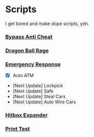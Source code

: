 # Scripts

I get bored and make dope scripts, yeh.

### [Bypass Anti Cheat](Bypass%20Anti%20Cheat.lua)
### [Dragon Ball Rage](Dragon%20Ball%20Rage.lua)
### [Emergency Response](Emergency%20Response.lua)
- [x] Auto ATM
- [Next Update] Lockpick
- [Next Update] Safe
- [Next Update] Steal Cars
- [Next Update] Auto Wire Cars

### [Hitbox Expander](Hitbox%20Expander.lua)
### [Print Test](Print%20Test.lua)

